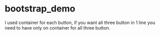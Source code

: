 # bootstrap_demo
I used container for each button, if you want all three button in 1 line you need to have only on container for all three button.
